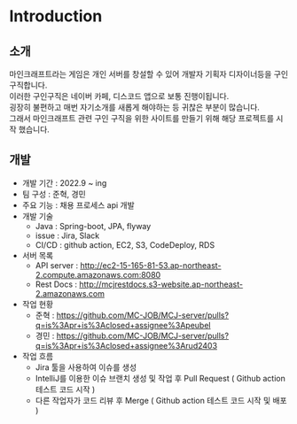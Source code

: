 # Introduction

## 소개

마인크래프트라는 게임은 개인 서버를 창설할 수 있어 개발자 기획자 디자이너등을 구인 구직합니다.
<br/>
이러한 구인구직은 네이버 카페, 디스코드 앱으로 보통 진행이됩니다.
<br/>
굉장히 불편하고 매번 자기소개를 새롭게 해야하는 등 귀찮은 부분이 많습니다.
<br/>
그래서 마인크래프트 관련 구인 구직을 위한 사이트를 만들기 위해 해당 프로젝트를 시작 했습니다.

## 개발

- 개발 기간 : 2022.9 ~ ing
- 팀 구성 : 준혁, 경민
- 주요 기능 : 채용 프로세스 api 개발
- 개발 기술
    - Java : Spring-boot, JPA, flyway
    - issue : Jira, Slack
    - CI/CD : github action, EC2, S3, CodeDeploy, RDS
- 서버 목록
    - API server : http://ec2-15-165-81-53.ap-northeast-2.compute.amazonaws.com:8080
    - Rest Docs : http://mcjrestdocs.s3-website.ap-northeast-2.amazonaws.com
- 작업 현황
    - 준혁 : https://github.com/MC-JOB/MCJ-server/pulls?q=is%3Apr+is%3Aclosed+assignee%3Apeubel
    - 경민 : https://github.com/MC-JOB/MCJ-server/pulls?q=is%3Apr+is%3Aclosed+assignee%3Arud2403
- 작업 흐름
    - Jira 툴을 사용하여 이슈를 생성
    - IntelliJ를 이용한 이슈 브랜치 생성 및 작업 후 Pull Request ( Github action 테스트 코드 시작 )
    - 다른 작업자가 코드 리뷰 후 Merge ( Github action 테스트 코드 시작 및 배포 )